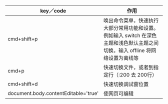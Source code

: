 | key／code                             | 作用                                       |
| ------------------------------------ | ---------------------------------------- |
| cmd+shift+p                          | 唤出命令菜单，快速执行大部分常用功能和设置。例如输入 switch 在深色主题和浅色默认主题之间切换，输入 offline 将网络设置为离线等 |
| cmd+p                                | 快速切换文件，或者到指定行（:200 去 200行）               |
| cmd+shift+d                          | 快速切换调试窗位置                                |
| document.body.contentEditable='true' | 使网页可编辑                                   |



 



